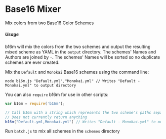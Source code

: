 # Base16 Mixer
Mix colors from two Base16 Color Schemes

##### Usage
b16m will mix the colors from the two schemes and output the resulting mixed scheme as YAML in the `output` directory.
The schemes' Names and Authors are joined by ` - `.
The schemes' Names will be sorted so no duplicate schemes are ever created.

Mix the `Default` and `Monokai` Base16 schemes using the command line:

`node b16m.js "Default.yml","Monokai.yml" // Writes "Default - Monokai.yml" to output directory`

You can also `require` b16m for use in other scripts:

```js
var b16m = require('b16m');

// Call b16m with a string which represents the two scheme's paths separated by a comma
// Does not currently return anything
b16m("Default.yml,Monokai.yml") // Writes "Default - Monokai.yml" to output directory
```

Run `batch.js` to mix all schemes in the `schemes` directory
